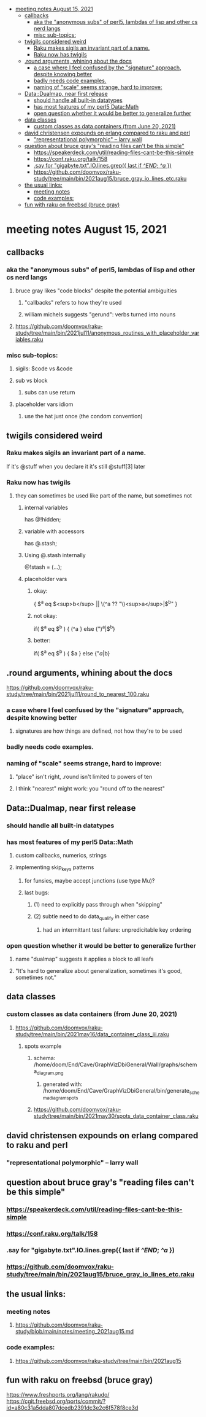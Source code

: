 - [meeting notes August 15, 2021](#org6778105)
  - [callbacks](#org6ee23f9)
    - [aka the "anonymous subs" of perl5, lambdas of lisp and other cs nerd langs](#org88597e8)
    - [misc sub-topics:](#orgc0bdaf3)
  - [twigils considered weird](#org9747ee6)
    - [Raku makes sigils an invariant part of a name.](#org973c738)
    - [Raku now has twigils](#orga07fcac)
  - [.round arguments, whining about the docs](#org89b4086)
    - [a case where I feel confused by the "signature" approach, despite knowing better](#org5c7eac7)
    - [badly needs code examples.](#org9dacab8)
    - [naming of "scale" seems strange, hard to improve:](#orgb47b76e)
  - [Data::Dualmap, near first release](#org2971481)
    - [should handle all built-in datatypes](#orgdda2abf)
    - [has most features of my perl5 Data::Math](#orgfbeaf2d)
    - [open question whether it would be better to generalize further](#orgba27486)
  - [data classes](#org898e240)
    - [custom classes as data containers (from June 20, 2021)](#org00fa71c)
  - [david christensen expounds on erlang compared to raku and perl](#orgcd02f2e)
    - ["representational polymorphic" &#x2013; larry wall](#orgce74676)
  - [question about bruce gray's "reading files can't be this simple"](#orgc481200)
    - [<https://speakerdeck.com/util/reading-files-cant-be-this-simple>](#orge84da6d)
    - [<https://conf.raku.org/talk/158>](#org771b488)
    - [.say for "gigabyte.txt".IO.lines.grep({ last if *^END*; *^a* })](#org0408b97)
    - [<https://github.com/doomvox/raku-study/tree/main/bin/2021aug15/bruce_gray_io_lines_etc.raku>](#org758f120)
  - [the usual links:](#orge499d99)
    - [meeting notes](#orgd87ac45)
    - [code examples:](#orga56f1d6)
  - [fun with raku on freebsd (bruce gray)](#org8d69d98)


<a id="org6778105"></a>

# meeting notes August 15, 2021


<a id="org6ee23f9"></a>

## callbacks


<a id="org88597e8"></a>

### aka the "anonymous subs" of perl5, lambdas of lisp and other cs nerd langs

1.  bruce gray likes "code blocks" despite the potential ambiguities

    1.  "callbacks" refers to how they're used
    
    2.  william michels suggests "gerund": verbs turned into nouns

2.  <https://github.com/doomvox/raku-study/tree/main/bin/2021jul11/anonymous_routines_with_placeholder_variables.raku>


<a id="orgc0bdaf3"></a>

### misc sub-topics:

1.  sigils: $code vs &code

2.  sub vs block

    1.  subs can use return

3.  placeholder vars idiom

    1.  use the hat just once (the condom convention)


<a id="org9747ee6"></a>

## twigils considered weird


<a id="org973c738"></a>

### Raku makes sigils an invariant part of a name.

If it's @stuff when you declare it it's still @stuff[3] later


<a id="orga07fcac"></a>

### Raku now has twigils

1.  they can sometimes be used like part of the name, but sometimes not

    1.  internal variables
    
        has @!hidden;
    
    2.  variable with accessors
    
        has @.stash;
    
    3.  Using @.stash internally
    
        @!stash = (&#x2026;);
    
    4.  placeholder vars
    
        1.  okay:
        
            { $<sup>a</sup> eq $<sup>b</sup> || \(^a ?? "\)<sup>a</sup>|$<sup>b</sup>" }
        
        2.  not okay:
        
            if( $<sup>a</sup> eq $<sup>b</sup> ) { \(^a } else {"\)<sup>a</sup>|$<sup>b</sup>}
        
        3.  better:
        
            if( $<sup>a</sup> eq $<sup>b</sup> ) { $a } else {"$a|$b}


<a id="org89b4086"></a>

## .round arguments, whining about the docs

<https://github.com/doomvox/raku-study/tree/main/bin/2021jul11/round_to_nearest_100.raku>


<a id="org5c7eac7"></a>

### a case where I feel confused by the "signature" approach, despite knowing better

1.  signatures are how things are defined, not how they're to be used


<a id="org9dacab8"></a>

### badly needs code examples.


<a id="orgb47b76e"></a>

### naming of "scale" seems strange, hard to improve:

1.  "place" isn't right, .round isn't limited to powers of ten

2.  I think "nearest" might work:  you "round off to the nearest"


<a id="org2971481"></a>

## Data::Dualmap, near first release


<a id="orgdda2abf"></a>

### should handle all built-in datatypes


<a id="orgfbeaf2d"></a>

### has most features of my perl5 Data::Math

1.  custom callbacks, numerics, strings

2.  implementing skip<sub>keys</sub> patterns

    1.  for funsies, maybe accept junctions (use type Mu)?
    
    2.  last bugs:
    
        1.  (1) need to explicitly pass through when "skipping"
        
        2.  (2) subtle need to do data<sub>qualify</sub> in either case
        
            1.  had an intermittant test failure: unpredicitable key ordering


<a id="orgba27486"></a>

### open question whether it would be better to generalize further

1.  name "dualmap" suggests it applies a block to all leafs

2.  "It's hard to generalize about generalization, sometimes it's good, sometimes not."


<a id="org898e240"></a>

## data classes


<a id="org00fa71c"></a>

### custom classes as data containers (from June 20, 2021)

1.  <https://github.com/doomvox/raku-study/tree/main/bin/2021may16/data_container_class_iii.raku>

    1.  spots example
    
        1.  schema: /home/doom/End/Cave/GraphVizDbiGeneral/Wall/graphs/schema<sub>diagram.png</sub>
        
            1.  generated with: /home/doom/End/Cave/GraphVizDbiGeneral/bin/generate<sub>schema</sub><sub>diagram</sub><sub>spots</sub>
        
        2.  <https://github.com/doomvox/raku-study/tree/main/bin/2021may30/spots_data_container_class.raku>


<a id="orgcd02f2e"></a>

## david christensen expounds on erlang compared to raku and perl


<a id="orgce74676"></a>

### "representational polymorphic" &#x2013; larry wall


<a id="orgc481200"></a>

## question about bruce gray's "reading files can't be this simple"


<a id="orge84da6d"></a>

### <https://speakerdeck.com/util/reading-files-cant-be-this-simple>


<a id="org771b488"></a>

### <https://conf.raku.org/talk/158>


<a id="org0408b97"></a>

### .say for "gigabyte.txt".IO.lines.grep({ last if *^END*; *^a* })


<a id="org758f120"></a>

### <https://github.com/doomvox/raku-study/tree/main/bin/2021aug15/bruce_gray_io_lines_etc.raku>


<a id="orge499d99"></a>

## the usual links:


<a id="orgd87ac45"></a>

### meeting notes

1.  <https://github.com/doomvox/raku-study/blob/main/notes/meeting_2021aug15.md>


<a id="orga56f1d6"></a>

### code examples:

1.  <https://github.com/doomvox/raku-study/tree/main/bin/2021aug15>


<a id="org8d69d98"></a>

## fun with raku on freebsd (bruce gray)

<https://www.freshports.org/lang/rakudo/> <https://cgit.freebsd.org/ports/commit/?id=a80c31a5dda807dcedb2391dc3e2c6f578f8ce3d>
